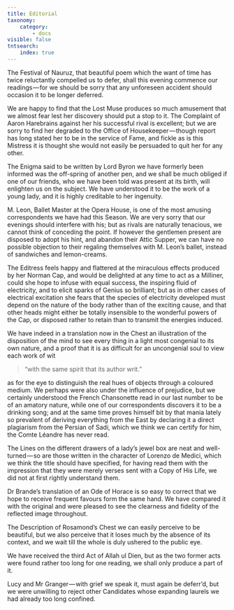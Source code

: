 ```yaml
---
title: Editorial
taxonomy:
    category:
        - docs
visible: false
tntsearch:
    index: true
---
```


The Festival of Nauruz, that beautiful poem which the want of time has twice reluctantly compelled us to defer, shall this evening commence our readings — for we should be sorry that any unforeseen accident should occasion it to be longer deferred.

We are happy to find that the Lost Muse produces so much amusement that we almost fear lest her discovery should put a stop to it. The Complaint of Aaron Harebrains against her his successful rival is excellent; but we are sorry to find her degraded to the Office of Housekeeper — though report has long stated her to be in the service of Fame, and fickle as is this Mistress it is thought she would not easily be persuaded to quit her for any other.

The Enigma said to be written by Lord Byron we have formerly been informed was the off-spring of another pen, and we shall be much obliged if one of our friends, who we have been told was present at its birth, will enlighten us on the subject. We have understood it to be the work of a young lady, and it is highly creditable to her ingenuity.

M. Leon, Ballet Master at the Opera House, is one of the most amusing correspondents we have had this Season. We are very sorry that our evenings should interfere with his; but as rivals are naturally tenacious, we cannot think of conceding the point. If however the gentlemen present are disposed to adopt his hint, and abandon their Attic Supper, we can have no possible objection to their regaling themselves with M. Leon’s ballet, instead of sandwiches and lemon-creams.  

The Editress feels happy and flattered at the miraculous effects produced by her Norman Cap, and would be delighted at any time to act as a Milliner, could she hope to infuse with equal success, the inspiring fluid of electricity, and to elicit sparks of Genius so brilliant; but as in other cases of electrical excitation she fears that the species of electricity developed must depend on the nature of the body rather than of the exciting cause, and that other heads might either be totally insensible to the wonderful powers of the Cap, or disposed rather to retain than to transmit the energies induced.

We have indeed in a translation now in the Chest an illustration of the disposition of the mind to see every thing in a light most congenial to its own nature, and a proof that it is as difficult for an uncongenial soul to view each work of wit 

> “with the same spirit that its author writ.”

as for the eye to distinguish the real hues of objects through a coloured medium. We perhaps were also under the influence of prejudice, but we certainly understood the French Chansonette read in our last number to be of an amatory nature, while one of our correspondents discovers it to be a drinking song; and at the same time proves himself bit by that mania lately so prevalent of deriving everything from the East by declaring it a direct plagiarism from the Persian of Sadi, which we think we can certify for him, the Comte Léandre has never read.

The Lines on the different drawers of a lady’s jewel box are neat and well-turned — so are those written in the character of Lorenzo de Medici, which we think the title should have specified, for having read them with the impression that they were merely verses sent with a Copy of His Life, we did not at first rightly understand them.

Dr Brande’s translation of an Ode of Horace is so easy to correct that we hope to receive frequent favours form the same hand. We have compared it with the original and were pleased to see the clearness and fidelity of the reflected image throughout.

The Description of Rosamond’s Chest we can easily perceive to be beautiful, but we also perceive that it loses much by the absence of its context, and we wait till the whole is duly ushered to the public eye.

We have received the third Act of Allah ul Dien, but as the two former acts were found rather too long for one reading, we shall only produce a part of it.

Lucy and Mr Granger — with grief we speak it, must again be deferr’d, but we were unwilling to reject other Candidates whose expanding laurels we had already too long confined.